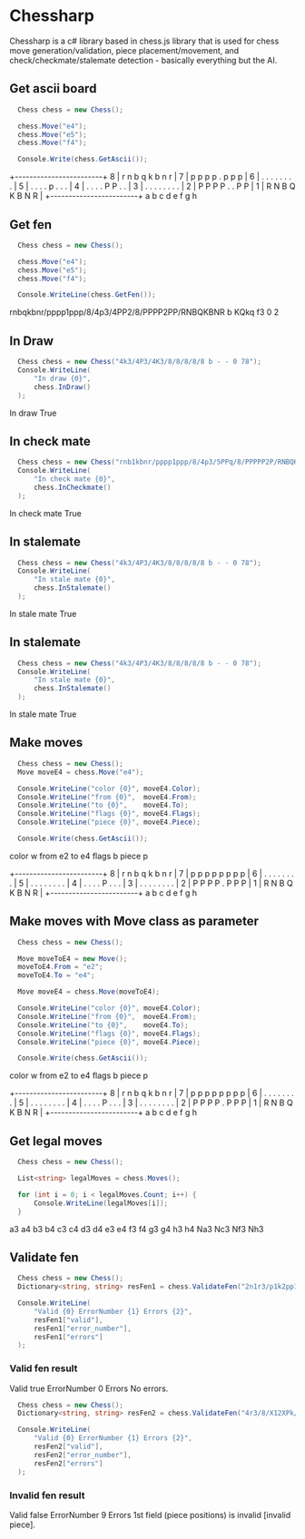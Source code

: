 # Chessharp

Chessharp is a c# library based in chess.js library that is used for chess move
generation/validation, piece placement/movement, and check/checkmate/stalemate
detection - basically everything but the AI.

## Get ascii board

```csharp
  Chess chess = new Chess();

  chess.Move("e4");
  chess.Move("e5");
  chess.Move("f4");

  Console.Write(chess.GetAscii());
```
+------------------------+
 8 | r  n  b  q  k  b  n  r |
 7 | p  p  p  p  .  p  p  p |
 6 | .  .  .  .  .  .  .  . |
 5 | .  .  .  .  p  .  .  . |
 4 | .  .  .  .  P  P  .  . |
 3 | .  .  .  .  .  .  .  . |
 2 | P  P  P  P  .  .  P  P |
 1 | R  N  B  Q  K  B  N  R |
   +------------------------+
     a  b  c  d  e  f  g  h

## Get fen

```csharp
  Chess chess = new Chess();

  chess.Move("e4");
  chess.Move("e5");
  chess.Move("f4");

  Console.WriteLine(chess.GetFen());
```
rnbqkbnr/pppp1ppp/8/4p3/4PP2/8/PPPP2PP/RNBQKBNR b  KQkq f3 0 2

## In Draw

```csharp
  Chess chess = new Chess("4k3/4P3/4K3/8/8/8/8/8 b - - 0 78");
  Console.WriteLine(
      "In draw {0}",
      chess.InDraw()
  );
```
In draw True

## In check mate

```csharp
  Chess chess = new Chess("rnb1kbnr/pppp1ppp/8/4p3/5PPq/8/PPPPP2P/RNBQKBNR w KQkq - 1 3");
  Console.WriteLine(
      "In check mate {0}",
      chess.InCheckmate()
  );
```
In check mate True

## In stalemate

```csharp
  Chess chess = new Chess("4k3/4P3/4K3/8/8/8/8/8 b - - 0 78");
  Console.WriteLine(
      "In stale mate {0}",
      chess.InStalemate()
  );
```
In stale mate True

## In stalemate

```csharp
  Chess chess = new Chess("4k3/4P3/4K3/8/8/8/8/8 b - - 0 78");
  Console.WriteLine(
      "In stale mate {0}",
      chess.InStalemate()
  );
```
In stale mate True

## Make moves

```csharp
  Chess chess = new Chess();
  Move moveE4 = chess.Move("e4");

  Console.WriteLine("color {0}", moveE4.Color);
  Console.WriteLine("from {0}",  moveE4.From);
  Console.WriteLine("to {0}",    moveE4.To);
  Console.WriteLine("flags {0}", moveE4.Flags);
  Console.WriteLine("piece {0}", moveE4.Piece);

  Console.Write(chess.GetAscii());

```
color w
from e2
to e4
flags b
piece p

+------------------------+
 8 | r  n  b  q  k  b  n  r |
 7 | p  p  p  p  p  p  p  p |
 6 | .  .  .  .  .  .  .  . |
 5 | .  .  .  .  .  .  .  . |
 4 | .  .  .  .  P  .  .  . |
 3 | .  .  .  .  .  .  .  . |
 2 | P  P  P  P  .  P  P  P |
 1 | R  N  B  Q  K  B  N  R |
   +------------------------+
     a  b  c  d  e  f  g  h

## Make moves with Move class as parameter

```csharp
  Chess chess = new Chess();

  Move moveToE4 = new Move();
  moveToE4.From = "e2";
  moveToE4.To = "e4";

  Move moveE4 = chess.Move(moveToE4);

  Console.WriteLine("color {0}", moveE4.Color);
  Console.WriteLine("from {0}",  moveE4.From);
  Console.WriteLine("to {0}",    moveE4.To);
  Console.WriteLine("flags {0}", moveE4.Flags);
  Console.WriteLine("piece {0}", moveE4.Piece);

  Console.Write(chess.GetAscii());

```

color w
from e2
to e4
flags b
piece p

+------------------------+
 8 | r  n  b  q  k  b  n  r |
 7 | p  p  p  p  p  p  p  p |
 6 | .  .  .  .  .  .  .  . |
 5 | .  .  .  .  .  .  .  . |
 4 | .  .  .  .  P  .  .  . |
 3 | .  .  .  .  .  .  .  . |
 2 | P  P  P  P  .  P  P  P |
 1 | R  N  B  Q  K  B  N  R |
   +------------------------+
     a  b  c  d  e  f  g  h


## Get legal moves

```csharp
  Chess chess = new Chess();

  List<string> legalMoves = chess.Moves();

  for (int i = 0; i < legalMoves.Count; i++) {
      Console.WriteLine(legalMoves[i]);
  }

```

a3
a4
b3
b4
c3
c4
d3
d4
e3
e4
f3
f4
g3
g4
h3
h4
Na3
Nc3
Nf3
Nh3

## Validate fen

```csharp
  Chess chess = new Chess();
  Dictionary<string, string> resFen1 = chess.ValidateFen("2n1r3/p1k2pp1/B1p3b1/P7/5bP1/2N1B3/1P2KP2/2R5 b - - 4 25");

  Console.WriteLine(
      "Valid {0} ErrorNumber {1} Errors {2}",
      resFen1["valid"],
      resFen1["error_number"],
      resFen1["errors"]
  );

```

### Valid fen result
Valid true ErrorNumber 0 Errors No errors.

```csharp
  Chess chess = new Chess();
  Dictionary<string, string> resFen2 = chess.ValidateFen("4r3/8/X12XPk/1p6/pP2p1R1/P1B5/2P2K2/3r4 w - - 1 45");

  Console.WriteLine(
      "Valid {0} ErrorNumber {1} Errors {2}",
      resFen2["valid"],
      resFen2["error_number"],
      resFen2["errors"]
  );

```

### Invalid fen result
Valid false ErrorNumber 9 Errors 1st field (piece positions) is invalid [invalid piece].